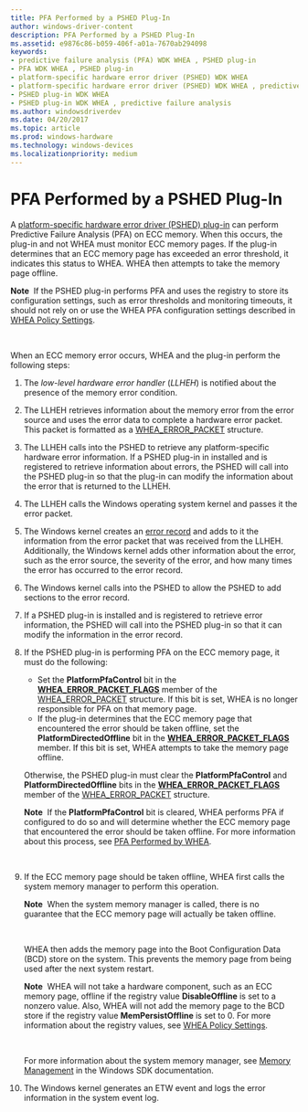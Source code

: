 ```yaml
---
title: PFA Performed by a PSHED Plug-In
author: windows-driver-content
description: PFA Performed by a PSHED Plug-In
ms.assetid: e9876c86-b059-406f-a01a-7670ab294098
keywords:
- predictive failure analysis (PFA) WDK WHEA , PSHED plug-in
- PFA WDK WHEA , PSHED plug-in
- platform-specific hardware error driver (PSHED) WDK WHEA
- platform-specific hardware error driver (PSHED) WDK WHEA , predictive failure analysis
- PSHED plug-in WDK WHEA
- PSHED plug-in WDK WHEA , predictive failure analysis
ms.author: windowsdriverdev
ms.date: 04/20/2017
ms.topic: article
ms.prod: windows-hardware
ms.technology: windows-devices
ms.localizationpriority: medium
---
```


# PFA Performed by a PSHED Plug-In


A [platform-specific hardware error driver (PSHED) plug-in](platform-specific-hardware-error-driver-plug-ins2.md) can perform Predictive Failure Analysis (PFA) on ECC memory. When this occurs, the plug-in and not WHEA must monitor ECC memory pages. If the plug-in determines that an ECC memory page has exceeded an error threshold, it indicates this status to WHEA. WHEA then attempts to take the memory page offline.

**Note**  If the PSHED plug-in performs PFA and uses the registry to store its configuration settings, such as error thresholds and monitoring timeouts, it should not rely on or use the WHEA PFA configuration settings described in [WHEA Policy Settings](whea-pfa-registry-settings.md).

 

When an ECC memory error occurs, WHEA and the plug-in perform the following steps:

1.  The *low-level hardware error handler* (*LLHEH*) is notified about the presence of the memory error condition.

2.  The LLHEH retrieves information about the memory error from the error source and uses the error data to complete a hardware error packet. This packet is formatted as a [WHEA\_ERROR\_PACKET](https://msdn.microsoft.com/library/windows/hardware/ff560465) structure.

3.  The LLHEH calls into the PSHED to retrieve any platform-specific hardware error information. If a PSHED plug-in in installed and is registered to retrieve information about errors, the PSHED will call into the PSHED plug-in so that the plug-in can modify the information about the error that is returned to the LLHEH.

4.  The LLHEH calls the Windows operating system kernel and passes it the error packet.

5.  The Windows kernel creates an [error record](error-records.md) and adds to it the information from the error packet that was received from the LLHEH. Additionally, the Windows kernel adds other information about the error, such as the error source, the severity of the error, and how many times the error has occurred to the error record.

6.  The Windows kernel calls into the PSHED to allow the PSHED to add sections to the error record.

7.  If a PSHED plug-in is installed and is registered to retrieve error information, the PSHED will call into the PSHED plug-in so that it can modify the information in the error record.

8.  If the PSHED plug-in is performing PFA on the ECC memory page, it must do the following:

    -   Set the **PlatformPfaControl** bit in the [**WHEA\_ERROR\_PACKET\_FLAGS**](https://msdn.microsoft.com/library/windows/hardware/ff560472) member of the [WHEA\_ERROR\_PACKET](https://msdn.microsoft.com/library/windows/hardware/ff560465) structure. If this bit is set, WHEA is no longer responsible for PFA on that memory page.
    -   If the plug-in determines that the ECC memory page that encountered the error should be taken offline, set the **PlatformDirectedOffline** bit in the [**WHEA\_ERROR\_PACKET\_FLAGS**](https://msdn.microsoft.com/library/windows/hardware/ff560472) member. If this bit is set, WHEA attempts to take the memory page offline.

    Otherwise, the PSHED plug-in must clear the **PlatformPfaControl** and **PlatformDirectedOffline** bits in the [**WHEA\_ERROR\_PACKET\_FLAGS**](https://msdn.microsoft.com/library/windows/hardware/ff560472) member of the [WHEA\_ERROR\_PACKET](https://msdn.microsoft.com/library/windows/hardware/ff560465) structure.

    **Note**  If the **PlatformPfaControl** bit is cleared, WHEA performs PFA if configured to do so and will determine whether the ECC memory page that encountered the error should be taken offline. For more information about this process, see [PFA Performed by WHEA](pfa-performed-by-whea.md).

     

9.  If the ECC memory page should be taken offline, WHEA first calls the system memory manager to perform this operation.

    **Note**  When the system memory manager is called, there is no guarantee that the ECC memory page will actually be taken offline.

     

    WHEA then adds the memory page into the Boot Configuration Data (BCD) store on the system. This prevents the memory page from being used after the next system restart.

    **Note**  WHEA will not take a hardware component, such as an ECC memory page, offline if the registry value **DisableOffline** is set to a nonzero value. Also, WHEA will not add the memory page to the BCD store if the registry value **MemPersistOffline** is set to 0. For more information about the registry values, see [WHEA Policy Settings](whea-pfa-registry-settings.md).

     

    For more information about the system memory manager, see [Memory Management](http://go.microsoft.com/fwlink/p/?linkid=140723) in the Windows SDK documentation.

10. The Windows kernel generates an ETW event and logs the error information in the system event log.

 

 




